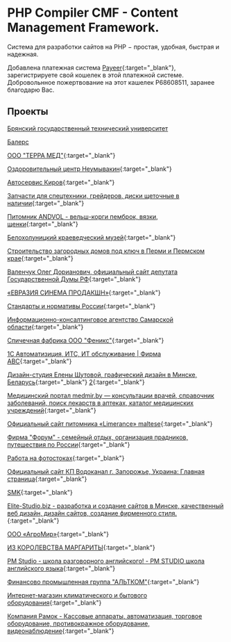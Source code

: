 # PHP Compiler CMF - Content Management Framework.

Система для разработки сайтов на PHP − простая, удобная, быстрая и надежная.

Добавлена платежная система [Payeer](https://payeer.com/04806766){:target="_blank"}, зарегистрируете свой кошелек в этой платежной системе. Добровольнное пожертвование на этот кашелек P68608511, заранее благодарю Вас.

## Проекты

<a href="http://www.tu-bryansk.ru/" target="_blank">Брянский государственный технический университет</a>

<a href="http://balers.ru/" target="_blank">Балерс</a>

[ООО "ТЕРРА МЕД"](http://www.terramed.net/){:target="_blank"}

[Оздоровительный центр Неумывакин](http://neumivakin.ru/){:target="_blank"}

[Автосервис Киров](http://autofresh43.ru/){:target="_blank"}

[Запчасти для спецтехники, грейдеров, диски щеточные в наличии](http://2104545.ru/){:target="_blank"}

[Питомник ANDVOL - вельш-корги пемброк, вязки, щенки](http://andvol.ru/){:target="_blank"}

[Белохолуницкий краеведческий музей](http://bhmuseum.ru/){:target="_blank"}

[Строительство загородных домов под ключ в Перми и Пермском крае](http://konkord-perm.ru/){:target="_blank"}

[Валенчук Олег Дорианович, официальный сайт депутата Государственной Думы РФ](http://olegvalenchuk.ru/){:target="_blank"}

[«ЕВРАЗИЯ СИНЕМА ПРОДАКШН»](http://eurc.ru/){:target="_blank"}

[Стандарты и нормативы России](http://iprosoft.ru/){:target="_blank"}

[Информационно-консалтинговое агентство Самарской области](http://ikaso63.ru/){:target="_blank"}

[Спичечная фабрика ООО "Феникс"](http://feniksmatch.ru/){:target="_blank"}

[1С Автоматизиция, ИТС, ИТ обслуживание | Фирма АВС](http://abc-co.ru/){:target="_blank"}

[Дизайн-студия Елены Шутовой, графический дизайн в Минске, Беларусь](http://www.e-shutova.by/){:target="_blank"} [2](http://www.e-shutova.com/){:target="_blank"}

[Медицинский портал medmir.by — консультации врачей, справочник заболеваний, поиск лекарств в аптеках, каталог медицинских учреждений](http://medmir.by/){:target="_blank"}

[Официальный сайт питомника «Limerance» maltese](http://www.limerancemaltese.ru/){:target="_blank"}

[Фирма "Форум" - семейный отдых, организация прадников, путешествия по России](http://vardane.ru/){:target="_blank"}

[Работа на фотостоках](http://stockdoro.ru/){:target="_blank"}

[Официальный сайт КП Водоканал г. Запорожье, Украина: Главная страница](http://vodokanal.zp.ua/){:target="_blank"}

[SMK](http://smk2002.ru/){:target="_blank"}

[Elite-Studio.biz - разработка и создание сайтов в Минске, качественный веб дизайн, дизайн сайтов, создание фирменного стиля.](http://www.elite-studio.biz/){:target="_blank"}

[ООО «АгроМир»](http://agromir43.ru/){:target="_blank"}

[ИЗ КОРОЛЕВСТВА МАРГАРИТЫ](http://sammy-dog.ru/){:target="_blank"}

[PM Studio - школа разговорного английского! - PM STUDIO школа английского языка](http://english-chel.ru/){:target="_blank"}

[Финансово промышленная группа "АЛЬТКОМ"](http://altcom.ua/){:target="_blank"}

[Интернет-магазин климатического и бытового оборудования](http://teploholod.by/){:target="_blank"}

[Компания Рамок - Кассовые аппараты, автоматизация, торговое оборудование, противокражное оборудование, видеонаблюдение](http://www.ramok.by/){:target="_blank"}
